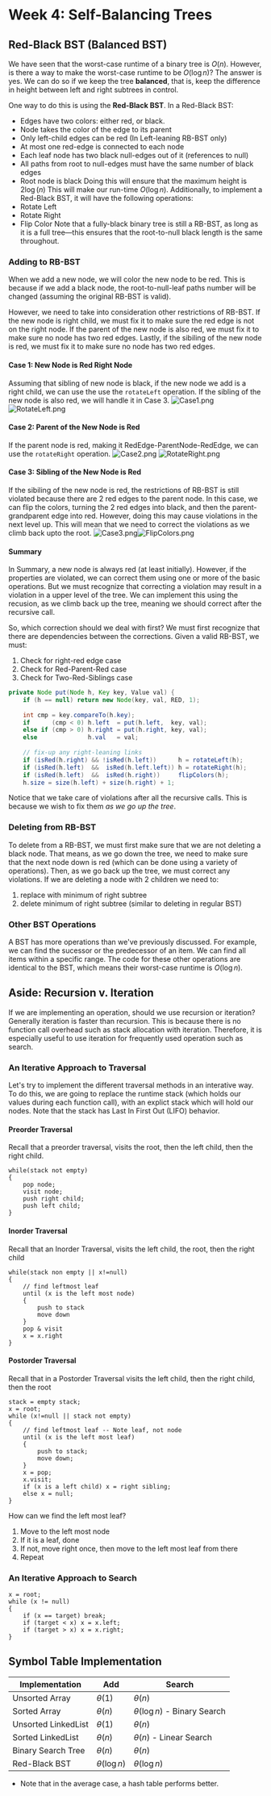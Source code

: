 # Week 4: Self-Balancing Trees
## Red-Black BST (Balanced BST)
We have seen that the worst-case runtime of a binary tree is $O(n)$. However, is there a way to make the worst-case runtime to be $O(\log n)$? The answer is yes. We can do so if we keep the tree **balanced**, that is, keep the difference in height between left and right subtrees in control.

One way to do this is using the **Red-Black BST**. In a Red-Black BST:
+ Edges have two colors: either red, or black.
+ Node takes the color of the edge to its parent
+ Only left-child edges can be red (In Left-leaning RB-BST only)
+ At most one red-edge is connected to each node
+ Each leaf node has two black null-edges out of it (references to null)
+ All paths from root to null-edges must have the same number of black edges
+ Root node is black
Doing this will ensure that the maximum height is $2\log(n)$ This will make our run-time $O(\log n)$. Additionally, to implement a Red-Black BST, it will have the following operations:
+ Rotate Left
+ Rotate Right
+ Flip Color
Note that a fully-black binary tree is still a RB-BST, as long as it is a full tree—this ensures that the root-to-null black length is the same throughout.
### Adding to RB-BST
When we add a new node, we will color the new node to be red. This is because if we add a black node, the root-to-null-leaf paths number will be changed (assuming the original RB-BST is valid).

However, we need to take into consideration other restrictions of RB-BST. If the new node is right child, we must fix it to make sure the red edge is not on the right node. If the parent of the new node is also red, we must fix it to make sure no node has two red edges. Lastly, if the sibiling of the new node is red, we must fix it to make sure no node has two red edges.

#### Case 1: New Node is Red Right Node
Assuming that sibling of new node is black, if the new node we add is a right child, we can use the use the `rotateLeft` operation. If the sibling of the new node is also red, we will handle it in Case 3.
![Case1.png](Assets/Week4/Case1.png)
![RotateLeft.png](Assets/Week4/RotateLeft.png)
#### Case 2: Parent of the New Node is Red
If the parent node is red, making it RedEdge-ParentNode-RedEdge, we can use the `rotateRight` operation.
![Case2.png](Assets/Week4/Case2.png)
![RotateRight.png](Assets/Week4/RotateRight.png)
#### Case 3: Sibling of the New Node is Red
If the sibiling of the new node is red, the restrictions of RB-BST is still violated because there are 2 red edges to the parent node. In this case, we can flip the colors, turning the 2 red edges into black, and then the parent-grandparent edge into red. However, doing this may cause violations in the next level up. This will mean that we need to correct the violations as we climb back upto the root.
![Case3.png](Assets/Week4/Case3.png)![FlipColors.png](Assets/Week4/FlipColors.png)
#### Summary
In Summary, a new node is always red (at least initially). However, if the properties are violated, we can correct them using one or more of the basic operations. But we must recognize that correcting a violation may result in a violation in a upper level of the tree. We can implement this using the recusion, as we climb back up the tree, meaning we should correct after the recursive call.

So, which correction should we deal with first? We must first recognize that there are dependencies between the corrections. Given a valid RB-BST, we must:
1. Check for right-red edge case
2. Check for Red-Parent-Red case
3. Check for Two-Red-Siblings case
```Java
private Node put(Node h, Key key, Value val) { 
	if (h == null) return new Node(key, val, RED, 1);
	
	int cmp = key.compareTo(h.key);
	if      (cmp < 0) h.left  = put(h.left,  key, val); 
	else if (cmp > 0) h.right = put(h.right, key, val); 
	else              h.val   = val;
	
	// fix-up any right-leaning links
	if (isRed(h.right) && !isRed(h.left))      h = rotateLeft(h);
	if (isRed(h.left)  &&  isRed(h.left.left)) h = rotateRight(h);
	if (isRed(h.left)  &&  isRed(h.right))     flipColors(h);
	h.size = size(h.left) + size(h.right) + 1;
```
Notice that we take care of violations after all the recursive calls. This is because we wish to fix them *as we go up the tree*.

### Deleting from RB-BST
To delete from a RB-BST, we must first make sure that we are not deleting a black node. That means, as we go down the tree, we need to make sure that the next node down is red (which can be done using a variety of operations). Then, as we go back up the tree, we must correct any violations. If we are deleting a node with 2 children we need to:
1. replace with minimum of right subtree
2. delete minimum of right subtree
(similar to deleting in regular BST)

### Other BST Operations
A BST has more operations than we've previously discussed. For example, we can find the sucessor or the predecessor of an item. We can find all items within a specific range. The code for these other operations are identical to the BST, which means their worst-case runtime is $O(\log n)$. 

## Aside: Recursion v. Iteration
If we are implementing an operation, should we use recursion or iteration? Generally iteration is faster than recursion. This is because there is no function call overhead such as stack allocation with iteration. Therefore, it is especially useful to use iteration for frequently used operation such as search. 

### An Iterative Approach to Traversal
Let's try to implement the different traversal methods in an interative way. To do this, we are going to replace the runtime stack (which holds our values during each function call), with an explict stack which will hold our nodes.  Note that the stack has Last In First Out (LIFO) behavior.

#### Preorder Traversal
Recall that a preorder traversal, visits the root, then the left child, then the right child.
```PSEUDOCODE
while(stack not empty)
{
	pop node;
	visit node;
	push right child;
	push left child;
}
```
#### Inorder Traversal
Recall that an Inorder Traversal, visits the left child, the root, then the right child
```PSEUDOCODE
while(stack non empty || x!=null)
{
	// find leftmost leaf
	until (x is the left most node)
	{
		push to stack
		move down
	}
	pop & visit
	x = x.right
}
```
#### Postorder Traversal
Recall that in a Postorder Traversal visits the left child, then the right child, then the root
```PSEUDOCODE
stack = empty stack;
x = root;
while (x!=null || stack not empty)
{
	// find leftmost leaf -- Note leaf, not node
	until (x is the left most leaf)
	{
		push to stack;
		move down;
	}
	x = pop;
	x.visit;
	if (x is a left child) x = right sibling;
	else x = null;
}
```
How can we find the left most leaf?
1. Move to the left most node
2. If it is a leaf, done
3. If not, move right once, then move to the left most leaf from there
4. Repeat
### An Iterative Approach to Search
```PSEUDOCODE
x = root;
while (x != null)
{
	if (x == target) break;
	if (target < x) x = x.left;
	if (target > x) x = x.right;
}
```

## Symbol Table Implementation
|Implementation|Add|Search|
|-----------------|----|---|
|Unsorted Array|$\theta(1)$|$\theta(n)$|
|Sorted Array|$\theta(n)$|$\theta(\log n)$ - Binary Search|
|Unsorted LinkedList|$\theta(1)$|$\theta(n)$|
|Sorted LinkedList|$\theta(n)$|$\theta(n)$ - Linear Search|
|Binary Search Tree|$\theta(n)$|$\theta(n)$|
|Red-Black BST|$\theta(\log n)$|$\theta(\log n)$|
* Note that in the average case, a hash table performs better.